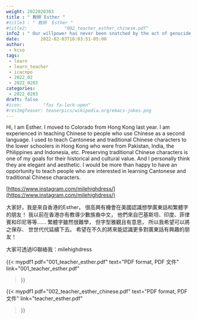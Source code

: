 ```yaml
---
weight: 2022020303
title : " 教師 Esther "
#title3 : " 教師  Esther "
#title2:              "002_teacher_esther_chinese.pdf"
info2 : " Our willpower has never been snatched by the act of genocide."
date:        2022-02-03T16:03:51-05:00
author:
 - kcso
tags:
 - learn
 - learn_teacher
 - icacnpo
 - 2022_02
 - 2022_0203
categories:
 - 2022_0203
draft: false
#icon:        "fas fa-lock-open"
#resImgTeaser: teaserpics/wikipedia.org/emacs-jokes.png
---
```


Hi, I am Esther. I moved to Colorado from Hong Kong last year. 
I am experienced in teaching Chinese to people who use Chinese as a second language. 
I used to teach Cantonese and traditional Chinese characters to the lower schoolers 
in Hong Kong who were from Pakistan, India, the Philippines and Indonesia, etc. 
Preserving traditional Chinese characters is one of my goals for their historical and cultural value. 
And I personally think they are elegant and aesthetic. 
I would be more than happy to have an opportunity to teach people who are interested 
in learning Cantonese and traditional Chinese characters.

[https://www.instagram.com/milehighdress/](https://www.instagram.com/milehighdress/)

大家好，我是來自香港的Esther，
很高興有機會在美國認識想學廣東話和繁體字的朋友！
我以前在香港亦有教導少數族裔中文，
他們來自巴基斯坦、印度、菲律賓和印尼等等......
繁體字雖然很難學，
但字型雅觀且有意思，
所以我希望可以將之保存、
世世代代延續下去。
希望在不久的將來能認識更多對廣東話有興趣的朋友！

大家可透過IG聯絡我：milehighdress



{{< mypdf1 pdf="001_teacher_esther.pdf"
text="PDF format, PDF 文件"
link="001_teacher_esther.pdf"
>}}

{{< mypdf1 pdf="002_teacher_esther_chinese.pdf"
text="PDF format, PDF 文件"
link="teacher_esther.pdf"
>}}

